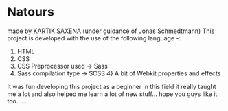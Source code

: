 # Natours
made by KARTIK SAXENA (under guidance of Jonas Schmedtmann)
This project is developed with the use of the following language -:
1) HTML
2) CSS
3) CSS Preprocessor used -> Sass 
4) Sass compilation type -> SCSS
4} A bit of Webkit properties and effects

It was fun developing this project as a beginner in this field it really taught me a lot and also helped me learn a lot of new stuff...
hope you guys like it too......
